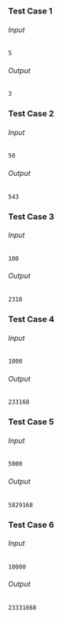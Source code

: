 ### Test Case 1
###### Input
```
5
```
###### Output
```
3
```

### Test Case 2
###### Input
```
50
```
###### Output
```
543
```

### Test Case 3
###### Input
```
100
```
###### Output
```
2318
```

### Test Case 4
###### Input
```
1000
```
###### Output
```
233168
```

### Test Case 5
###### Input
```
5000
```
###### Output
```
5829168
```

### Test Case 6
###### Input
```
10000
```
###### Output
```
23331668
```
